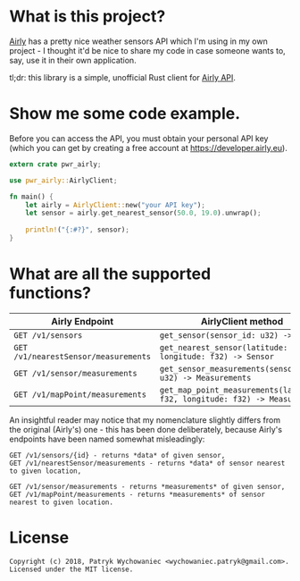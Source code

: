 # What is this project?

[Airly](https://airly.eu/pl/) has a pretty nice weather sensors API which I'm using in my own project - I thought it'd 
be nice to share my code in case someone wants to, say, use it in their own application. 

tl;dr: this library is a simple, unofficial Rust client for [Airly API](https://developer.airly.eu/docs). 

# Show me some code example.

Before you can access the API, you must obtain your personal API key (which you can get by creating a free account at
https://developer.airly.eu).

```rust
extern crate pwr_airly;

use pwr_airly::AirlyClient;

fn main() {
    let airly = AirlyClient::new("your API key");
    let sensor = airly.get_nearest_sensor(50.0, 19.0).unwrap();
    
    println!("{:#?}", sensor);
}
```

# What are all the supported functions?

Airly Endpoint                       | AirlyClient method
------------------------------------ | ------------------
`GET /v1/sensors`                    | `get_sensor(sensor_id: u32) -> Sensor`
`GET /v1/nearestSensor/measurements` | `get_nearest_sensor(latitude: f32, longitude: f32) -> Sensor`
`GET /v1/sensor/measurements`        | `get_sensor_measurements(sensor_id: u32) -> Measurements`
`GET /v1/mapPoint/measurements`      | `get_map_point_measurements(latitude: f32, longitude: f32) -> Measurements`

An insightful reader may notice that my nomenclature slightly differs from the original (Airly's) one - this has been 
done deliberately, because Airly's endpoints have been named somewhat misleadingly:
```
GET /v1/sensors/{id} - returns *data* of given sensor,
GET /v1/nearestSensor/measurements - returns *data* of sensor nearest to given location,

GET /v1/sensor/measurements - returns *measurements* of given sensor,
GET /v1/mapPoint/measurements - returns *measurements* of sensor nearest to given location.
``` 

# License

```
Copyright (c) 2018, Patryk Wychowaniec <wychowaniec.patryk@gmail.com>.
Licensed under the MIT license.
```